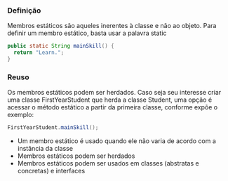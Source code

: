 ### Definição

Membros estáticos são aqueles inerentes à classe e não ao objeto. Para definir um membro estático, basta usar a palavra static

```java
public static String mainSkill() { 
  return "Learn."; 
}
```


### Reuso

Os membros estáticos podem ser herdados. Caso seja seu interesse criar uma classe FirstYearStudent que herda a classe Student, uma opção é acessar o método estático a partir da primeira classe, conforme expõe o exemplo:

```java
FirstYearStudent.mainSkill();
```


  - Um membro estático é usado quando ele não varia de acordo com a instância da classe
  - Membros estáticos podem ser herdados
  - Membros estáticos podem ser usados em classes (abstratas e concretas) e interfaces
